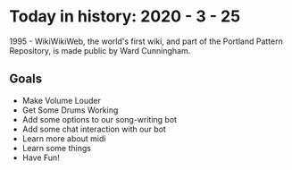 Today in history: 2020 - 3 - 25
===============================

1995 - WikiWikiWeb, the world's first wiki,
and part of the Portland Pattern Repository,
is made public by Ward Cunningham.

Goals
-----

- Make Volume Louder
- Get Some Drums Working
- Add some options to our song-writing bot
- Add some chat interaction with our bot
- Learn more about midi
- Learn some things
- Have Fun!
